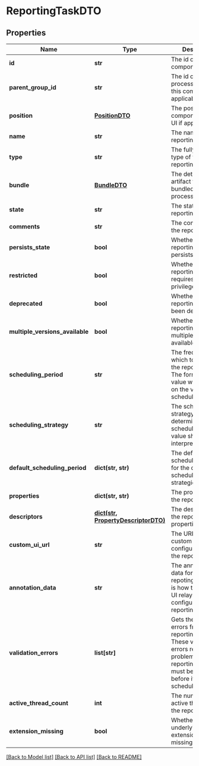 # ReportingTaskDTO

## Properties
Name | Type | Description | Notes
------------ | ------------- | ------------- | -------------
**id** | **str** | The id of the component. | [optional] 
**parent_group_id** | **str** | The id of parent process group of this component if applicable. | [optional] 
**position** | [**PositionDTO**](PositionDTO.md) | The position of this component in the UI if applicable. | [optional] 
**name** | **str** | The name of the reporting task. | [optional] 
**type** | **str** | The fully qualified type of the reporting task. | [optional] 
**bundle** | [**BundleDTO**](BundleDTO.md) | The details of the artifact that bundled this processor type. | [optional] 
**state** | **str** | The state of the reporting task. | [optional] 
**comments** | **str** | The comments of the reporting task. | [optional] 
**persists_state** | **bool** | Whether the reporting task persists state. | [optional] [default to False]
**restricted** | **bool** | Whether the reporting task requires elevated privileges. | [optional] [default to False]
**deprecated** | **bool** | Whether the reporting task has been deprecated. | [optional] [default to False]
**multiple_versions_available** | **bool** | Whether the reporting task has multiple versions available. | [optional] [default to False]
**scheduling_period** | **str** | The frequency with which to schedule the reporting task. The format of the value willd epend on the valud of the schedulingStrategy. | [optional] 
**scheduling_strategy** | **str** | The scheduling strategy that determines how the schedulingPeriod value should be interpreted. | [optional] 
**default_scheduling_period** | **dict(str, str)** | The default scheduling period for the different scheduling strategies. | [optional] 
**properties** | **dict(str, str)** | The properties of the reporting task. | [optional] 
**descriptors** | [**dict(str, PropertyDescriptorDTO)**](PropertyDescriptorDTO.md) | The descriptors for the reporting tasks properties. | [optional] 
**custom_ui_url** | **str** | The URL for the custom configuration UI for the reporting task. | [optional] 
**annotation_data** | **str** | The annotation data for the repoting task. This is how the custom UI relays configuration to the reporting task. | [optional] 
**validation_errors** | **list[str]** | Gets the validation errors from the reporting task. These validation errors represent the problems with the reporting task that must be resolved before it can be scheduled to run. | [optional] 
**active_thread_count** | **int** | The number of active threads for the reporting task. | [optional] 
**extension_missing** | **bool** | Whether the underlying extension is missing. | [optional] [default to False]

[[Back to Model list]](../README.md#documentation-for-models) [[Back to API list]](../README.md#documentation-for-api-endpoints) [[Back to README]](../README.md)


